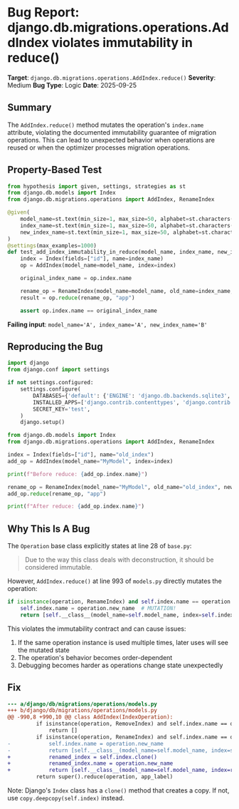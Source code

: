 # Bug Report: django.db.migrations.operations.AddIndex violates immutability in reduce()

**Target**: `django.db.migrations.operations.AddIndex.reduce()`
**Severity**: Medium
**Bug Type**: Logic
**Date**: 2025-09-25

## Summary

The `AddIndex.reduce()` method mutates the operation's `index.name` attribute, violating the documented immutability guarantee of migration operations. This can lead to unexpected behavior when operations are reused or when the optimizer processes migration operations.

## Property-Based Test

```python
from hypothesis import given, settings, strategies as st
from django.db.models import Index
from django.db.migrations.operations import AddIndex, RenameIndex

@given(
    model_name=st.text(min_size=1, max_size=50, alphabet=st.characters(whitelist_categories=("Lu", "Ll"))),
    index_name=st.text(min_size=1, max_size=50, alphabet=st.characters(whitelist_categories=("Lu", "Ll"))),
    new_index_name=st.text(min_size=1, max_size=50, alphabet=st.characters(whitelist_categories=("Lu", "Ll"))),
)
@settings(max_examples=1000)
def test_add_index_immutability_in_reduce(model_name, index_name, new_index_name):
    index = Index(fields=["id"], name=index_name)
    op = AddIndex(model_name=model_name, index=index)

    original_index_name = op.index.name

    rename_op = RenameIndex(model_name=model_name, old_name=index_name, new_name=new_index_name)
    result = op.reduce(rename_op, "app")

    assert op.index.name == original_index_name
```

**Failing input**: `model_name='A', index_name='A', new_index_name='B'`

## Reproducing the Bug

```python
import django
from django.conf import settings

if not settings.configured:
    settings.configure(
        DATABASES={'default': {'ENGINE': 'django.db.backends.sqlite3', 'NAME': ':memory:'}},
        INSTALLED_APPS=['django.contrib.contenttypes', 'django.contrib.auth'],
        SECRET_KEY='test',
    )
    django.setup()

from django.db.models import Index
from django.db.migrations.operations import AddIndex, RenameIndex

index = Index(fields=["id"], name="old_index")
add_op = AddIndex(model_name="MyModel", index=index)

print(f"Before reduce: {add_op.index.name}")

rename_op = RenameIndex(model_name="MyModel", old_name="old_index", new_name="new_index")
add_op.reduce(rename_op, "app")

print(f"After reduce: {add_op.index.name}")
```

## Why This Is A Bug

The `Operation` base class explicitly states at line 28 of `base.py`:

> Due to the way this class deals with deconstruction, it should be considered immutable.

However, `AddIndex.reduce()` at line 993 of `models.py` directly mutates the operation:

```python
if isinstance(operation, RenameIndex) and self.index.name == operation.old_name:
    self.index.name = operation.new_name  # MUTATION!
    return [self.__class__(model_name=self.model_name, index=self.index)]
```

This violates the immutability contract and can cause issues:
1. If the same operation instance is used multiple times, later uses will see the mutated state
2. The operation's behavior becomes order-dependent
3. Debugging becomes harder as operations change state unexpectedly

## Fix

```diff
--- a/django/db/migrations/operations/models.py
+++ b/django/db/migrations/operations/models.py
@@ -990,8 +990,10 @@ class AddIndex(IndexOperation):
         if isinstance(operation, RemoveIndex) and self.index.name == operation.name:
             return []
         if isinstance(operation, RenameIndex) and self.index.name == operation.old_name:
-            self.index.name = operation.new_name
-            return [self.__class__(model_name=self.model_name, index=self.index)]
+            renamed_index = self.index.clone()
+            renamed_index.name = operation.new_name
+            return [self.__class__(model_name=self.model_name, index=renamed_index)]
         return super().reduce(operation, app_label)
```

Note: Django's `Index` class has a `clone()` method that creates a copy. If not, use `copy.deepcopy(self.index)` instead.